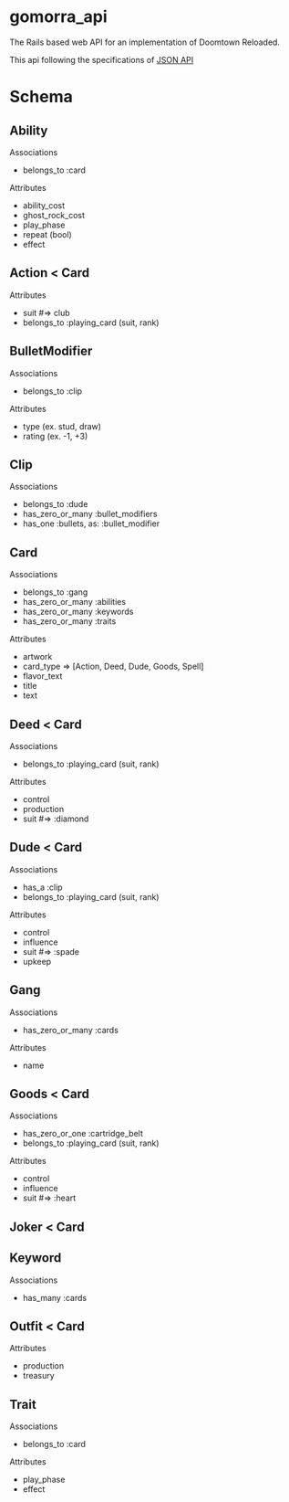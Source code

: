 # gomorra_api
The Rails based web API for an implementation of Doomtown Reloaded.

This api following the specifications of [JSON API](http://jsonapi.org)

Schema
======

Ability
-------
Associations
* belongs_to :card

Attributes
* ability_cost
* ghost_rock_cost
* play_phase
* repeat (bool)
* effect

Action < Card
------
Attributes
* suit #=> club
* belongs_to :playing_card (suit, rank)

BulletModifier
--------------
Associations
* belongs_to :clip

Attributes
* type (ex. stud, draw)
* rating (ex. -1, +3)

Clip
----
Associations
* belongs_to :dude
* has_zero_or_many :bullet_modifiers
* has_one :bullets, as: :bullet_modifier

Card
----
Associations
* belongs_to :gang
* has_zero_or_many :abilities
* has_zero_or_many :keywords
* has_zero_or_many :traits

Attributes
* artwork
* card_type => [Action, Deed, Dude, Goods, Spell]
* flavor_text
* title
* text

Deed < Card
-----------
Associations
* belongs_to :playing_card (suit, rank)

Attributes
* control
* production
* suit #=> :diamond

Dude < Card
----
Associations
* has_a :clip
* belongs_to :playing_card (suit, rank)

Attributes
* control
* influence
* suit #=> :spade
* upkeep

Gang
----
Associations
* has_zero_or_many :cards

Attributes
* name

Goods < Card
-----
Associations
* has_zero_or_one :cartridge_belt
* belongs_to :playing_card (suit, rank)

Attributes
* control
* influence
* suit #=> :heart

Joker < Card
-----

Keyword
-------
Associations
* has_many :cards

Outfit < Card
------
Attributes
* production
* treasury

Trait
-----
Associations
* belongs_to :card

Attributes
* play_phase
* effect
